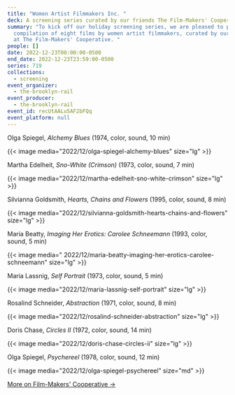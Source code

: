 ```yaml
---
title: "Women Artist Filmmakers Inc. "
deck: A screening series curated by our friends The Film-Makers' Cooperative
summary: "To kick off our holiday screening series, we are pleased to present a
  compilation of eight films by women artist filmmakers, curated by our friends
  at The Film-Makers' Cooperative. "
people: []
date: 2022-12-23T00:00:00-0500
end_date: 2022-12-23T23:59:00-0500
series: 719
collections:
  - screening
event_organizer:
  - the-brooklyn-rail
event_producer:
  - the-brooklyn-rail
event_id: recUtAALu5AF2bFQq
event_platform: null
---
```

Olga Spiegel, *Alchemy Blues* (1974, color, sound, 10 min)

{{< image media="2022/12/olga-spiegel-alchemy-blues" size="lg" >}}

Martha Edelheit, *Sno-White (Crimson)* (1973, color, sound, 7 min)

{{< image media="2022/12/martha-edelheit-sno-white-crimson" size="lg" >}}

Silvianna Goldsmith, *Hearts, Chains and Flowers* (1995, color, sound, 8 min)

{{< image media="2022/12/silvianna-goldsmith-hearts-chains-and-flowers" size="lg" >}}

Maria Beatty, *Imaging Her Erotics: Carolee Schneemann* (1993, color, sound, 5 min)

{{< image media=" 2022/12/maria-beatty-imaging-her-erotics-carolee-schneemann" size="lg" >}}

Maria Lassnig, *Self Portrait* (1973, color, sound, 5 min)

{{< image media="2022/12/maria-lassnig-self-portrait" size="lg" >}}

Rosalind Schneider, *Abstraction* (1971, color, sound, 8 min)

{{< image media="2022/12/rosalind-schneider-abstraction" size="lg" >}}

Doris Chase, *Circles II* (1972, color, sound, 14 min)

{{< image media="2022/12/doris-chase-circles-ii" size="lg" >}}

Olga Spiegel, *Psychereel* (1978, color, sound, 12 min)

{{< image media="2022/12/olga-spiegel-psychereel" size="md" >}}

[M﻿ore on Film-Makers' Cooperative →](https://film-makerscoop.com/)